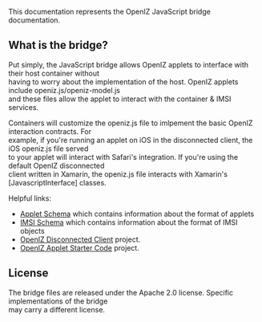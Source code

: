 ﻿﻿This documentation represents the OpenIZ JavaScript bridge documentation.   

## What is the bridge?   
       
Put simply, the JavaScript bridge allows OpenIZ applets to interface with their host container without   
having to worry about the implementation of the host. OpenIZ applets include openiz.js/openiz-model.js   
and these files allow the applet to interact with the container & IMSI services.   

Containers will customize the openiz.js file to imlpement the basic OpenIZ interaction contracts. For    
example, if you're running an applet on iOS in the disconnected client, the iOS openiz.js file served   
to your applet will interact with Safari's integration. If you're using the default OpenIZ disconnected   
client written in Xamarin, the openiz.js file interacts with Xamarin's [JavascriptInterface] classes.   

Helpful links:   

* [Applet Schema](http://openiz.org/artifacts/0.1pre/applet "OpenIZ Applet Schema") which contains information about the format of applets   
* [IMSI Schema](http://openiz.org/artifacts/0.1pre/imsi "IMSI Schema") which contains information about the format of IMSI objects   
* [OpenIZ Disconnected Client](http://github.com/MohawkMEDIC/openizdc "OpenIZ  disconnected client") project.   
* [OpenIZ Applet Starter Code](http://github.com/MohawkMEDIC/openizdctpl "OpenIZ applet started code") project.   

## License   

The bridge files are released under the Apache 2.0 license. Specific implementations of the bridge   
may carry a different license.  
